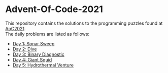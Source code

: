 # Advent-Of-Code-2021
This repository contains the solutions to the programming puzzles found at [AoC2021](https://adventofcode.com/2021).  
The daily problems are listed as follows:
* [Day 1: Sonar Sweep](./Day1/)
* [Day 2: Dive](./Day2/)
* [Day 3: Binary Diagnostic](./Day3/)
* [Day 4: Giant Squid](./Day4/)
* [Day 5: Hydrothermal Venture](./Day5/)